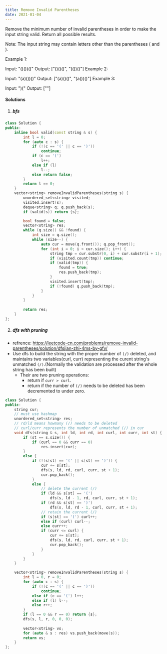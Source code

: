 ```yaml
---
title: Remove Invalid Parentheses
date: 2021-01-04
---
```

Remove the minimum number of invalid parentheses in order to make the input string valid. Return all possible results.

Note: The input string may contain letters other than the parentheses ( and ).

Example 1:

Input: "()())()"
Output: ["()()()", "(())()"]
Example 2:

Input: "(a)())()"
Output: ["(a)()()", "(a())()"]
Example 3:

Input: ")("
Output: [""]

#### Solutions

1. ##### bfs

```cpp
class Solution {
public:
    inline bool valid(const string & s) {
        int l = 0;
        for (auto c : s) {
            if (!(c == '(' || c == ')'))
                continue;
            if (c == '(')
                l++;
            else if (l)
                l--;
            else return false;
        }
        return l == 0;
    }
    vector<string> removeInvalidParentheses(string s) {
        unordered_set<string> visited;
        visited.insert(s);
        deque<string> q; q.push_back(s);
        if (valid(s)) return {s};

        bool found = false;
        vector<string> res;
        while (q.size() && !found) {
            int size = q.size();
            while (size--) {
                auto cur = move(q.front()); q.pop_front();
                for (int i = 0; i < cur.size(); i++) {
                    string tmp = cur.substr(0, i) + cur.substr(i + 1);
                    if (visited.count(tmp)) continue;
                    if (valid(tmp)) {
                        found = true;
                        res.push_back(tmp);
                    }
                    visited.insert(tmp);
                    if (!found) q.push_back(tmp);
                }
            }
        }
        
        return res;
    }
};
```

2. ##### dfs with pruning

- refrence: https://leetcode-cn.com/problems/remove-invalid-parentheses/solution/dfsjian-zhi-4ms-by-gfy/
- Use dfs to build the string with the proper number of `(/)` deleted, and maintains two variables(curl, curr) representing the curent string's unmatched `(/)`.(Normally the validation are processed after the whole string has been built)
    - Their are two pruning operations:
        - return if `curr > curl`.
        - return if the number of `(/)` needs to be deleted has been decremented to under zero.

```cpp
class Solution {
public:
    string cur;
    // must use hashmap
    unordered_set<string> res;
    // rd/ld means howmany (/) needs to be deleted
    // curl/curr represents the number of unmatched (/) in cur
    void dfs(string & s, int ld, int rd, int curl, int curr, int st) {
        if (st == s.size()) {
            if (curl == 0 && curr == 0)
                res.insert(cur);
        }
        else {
            if (!(s[st] == '(' || s[st] == ')')) {
                cur += s[st];
                dfs(s, ld, rd, curl, curr, st + 1);
                cur.pop_back();
            }
            else {
                // delete the current (/)
                if (ld && s[st] == '(')
                    dfs(s, ld - 1, rd, curl, curr, st + 1);
                if (rd && s[st] == ')')
                    dfs(s, ld, rd - 1, curl, curr, st + 1);
                // retain the current (/)
                if (s[st] == '(') curl++;
                else if (curl) curl--; 
                else curr++;
                if (curr <= curl) {
                    cur += s[st];
                    dfs(s, ld, rd, curl, curr, st + 1);
                    cur.pop_back();
                }
            }
        }
    }

    vector<string> removeInvalidParentheses(string s) {
        int l = 0, r = 0;
        for (auto c : s) {
            if (!(c == '(' || c == ')'))
                continue;
            else if (c == '(') l++;
            else if (l) l--;
            else r++;
        }
        if (l == 0 && r == 0) return {s};
        dfs(s, l, r, 0, 0, 0);
        
        vector<string> vs;
        for (auto & s : res) vs.push_back(move(s));
        return vs;
    }
};
```